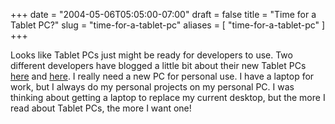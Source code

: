 +++
date = "2004-05-06T05:05:00-07:00"
draft = false
title = "Time for a Tablet PC?"
slug = "time-for-a-tablet-pc"
aliases = [
	"time-for-a-tablet-pc"
]
+++
<p>Looks like Tablet PCs just might be ready for developers to use. Two different developers have blogged a little bit about their new Tablet PCs <a href="http://www.shahine.com/omar/PermaLink,guid,0789c0c0-88e2-4e80-8a8e-52e949e55584.aspx" target="_blank">here</a> and <a href="http://www.davidmcnamee.com/PermaLink.aspx?guid=5c166f02-c18a-40a3-8f46-c86ff257a0cb="" target="_blank">here</a>. I really need a new PC for personal use. I have a laptop for work, but I always do my personal projects on my personal PC. I was thinking about getting a laptop to replace my current desktop, but the more I read about Tablet PCs, the more I want one!</p>